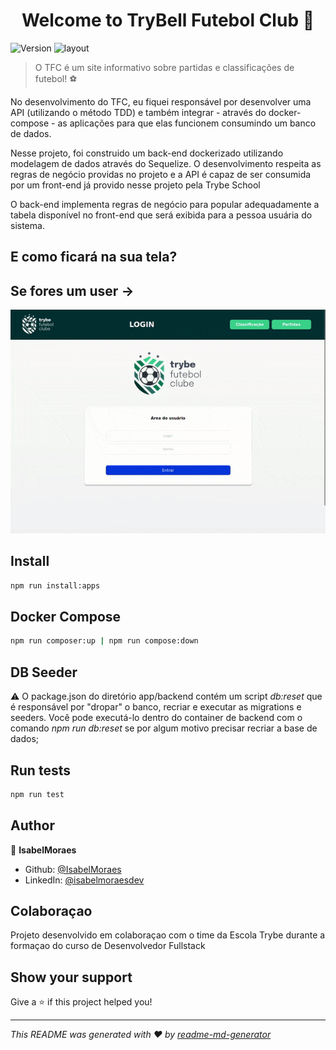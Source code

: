 <h1 align="center">Welcome to TryBell Futebol Club 👋</h1>
<p>
  <img alt="Version" src="https://img.shields.io/badge/version-1.0.0-blue.svg?cacheSeconds=2592000" />

  <img alt="layout" src="https://raw.githubusercontent.com/tryber/sd-039-trybe-futebol-clube/main/assets/front-example.png?token=GHSAT0AAAAAACYNMNXVR5V7LNF5636YNYS2ZYVFTFA" />
</p>

> O TFC é um site informativo sobre partidas e classificações de futebol! ⚽️

No desenvolvimento do TFC, eu fiquei responsável por desenvolver uma API (utilizando o método TDD) e também integrar - através do docker-compose - as aplicações para que elas funcionem consumindo um banco de dados.



Nesse projeto, foi construido um back-end dockerizado utilizando modelagem de dados através do Sequelize.  O desenvolvimento respeita as regras de negócio providas no projeto e a API é capaz de ser consumida por um front-end já provido nesse projeto pela Trybe School



O back-end implementa regras de negócio para popular adequadamente a tabela disponível no front-end que será exibida para a pessoa usuária do sistema.


## E como ficará na sua tela?

## Se fores um user  ->

![User Login](./app/frontend/src/images/user_login.gif)



## Install

```sh
npm run install:apps
```

## Docker Compose

```sh
npm run composer:up | npm run compose:down
```

## DB Seeder

⚠️ O package.json do diretório app/backend contém um script *db:reset* que é responsável por "dropar" o banco, recriar e executar as migrations e seeders. Você pode executá-lo dentro do container de backend com o comando *npm run db:reset* se por algum motivo precisar recriar a base de dados;

## Run tests

```sh
npm run test
```

## Author

👤 **IsabelMoraes**

* Github: [@IsabelMoraes](https://github.com/IsabelMoraes)
* LinkedIn: [@isabelmoraesdev](https://linkedin.com/in/isabelmoraesdev)

## Colaboraçao

Projeto desenvolvido em colaboraçao com o time da Escola Trybe durante a formaçao do curso de Desenvolvedor Fullstack

## Show your support

Give a ⭐️ if this project helped you!

***
_This README was generated with ❤️ by [readme-md-generator](https://github.com/kefranabg/readme-md-generator)_